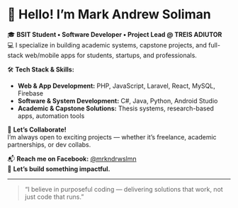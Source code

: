 # 👋 Hello! I’m Mark Andrew Soliman  

🎓 **BSIT Student • Software Developer • Project Lead @ TREIS ADIUTOR**  
💻 I specialize in building academic systems, capstone projects, and full-stack web/mobile apps for students, startups, and professionals.  

🛠️ **Tech Stack & Skills:**  
- **Web & App Development:** PHP, JavaScript, Laravel, React, MySQL, Firebase  
- **Software & System Development:** C#, Java, Python, Android Studio  
- **Academic & Capstone Solutions:** Thesis systems, research-based apps, automation tools  

🤝 **Let’s Collaborate!**  
I’m always open to exciting projects — whether it’s freelance, academic partnerships, or dev collabs.  

📬 **Reach me on Facebook:** [@mrkndrwslmn](https://facebook.com/mrkndrwslmn)  
💼 **Let’s build something impactful.**

---

> “I believe in purposeful coding — delivering solutions that work, not just code that runs.”
